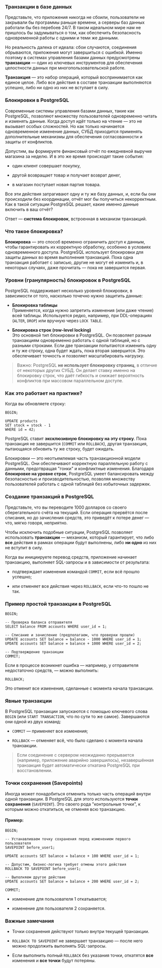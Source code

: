 ### Транзакции в базе данных

Представьте, что приложения никогда не сбоили, пользователи не закрывали бы программы раньше времени, а серверы баз данных работали бы без перебоев 24/7. В таком идеальном мире нам не пришлось бы задумываться о том, как обеспечить безопасность одновременной работы с одними и теми же данными.

Но реальность далека от идеала: сбои случаются, соединения обрываются, приложения могут завершиться с ошибкой. Именно поэтому в системах управления базами данных предусмотрены **транзакции** — один из ключевых инструментов для обеспечения целостности данных при многопользовательской работе.

**Транзакция** — это набор операций, который воспринимается как единое целое. Либо все действия в составе транзакции выполняются успешно, либо ни одно из них не вступает в силу.

### Блокировки в PostgreSQL

Современные системы управления базами данных, такие как PostgreSQL, позволяют множеству пользователей одновременно читать и изменять данные. Когда доступ идёт только на чтение — это не вызывает особых сложностей. Но как только начинается одновременное изменение данных, СУБД приходится применять дополнительные механизмы для обеспечения согласованности и защиты от конфликтов.

Допустим, вы формируете финансовый отчёт по ежедневной выручке магазина за неделю. И в это же время происходят такие события:
- один клиент совершает покупку,
    
- другой возвращает товар и получает возврат денег,
    
- в магазин поступает новая партия товара.

Все эти действия затрагивают одну и ту же базу данных, и, если бы они происходили без координации, отчёт мог бы получиться некорректным. Как в такой ситуации PostgreSQL решает, какие именно данные включить в ваш отчёт?

Ответ — **система блокировок**, встроенная в механизм транзакций.
### Что такое блокировка?

**Блокировка** — это способ временно ограничить доступ к данным, чтобы гарантировать их корректную обработку, особенно в условиях одновременного доступа. PostgreSQL использует блокировки для защиты данных во время выполнения транзакций. Пока одна транзакция работает с записью, другие не могут её изменить и, в некоторых случаях, даже прочитать — пока не завершится первая.
### Уровни (гранулярность) блокировок в PostgreSQL

PostgreSQL поддерживает несколько уровней блокировки, в зависимости от того, насколько точечно нужно защитить данные:
- **Блокировка таблицы**  
    Применяется, когда нужно запретить изменения (или даже чтение) всей таблицы. Используется редко, например, при DDL-операциях (`ALTER`, `DROP`) или вручную через `LOCK TABLE`.
    
- **Блокировка строк (row-level locking)**  
    Это основной тип блокировки в PostgreSQL. Он позволяет разным транзакциям одновременно работать с одной таблицей, но с разными строками. Если две транзакции попытаются изменить одну и ту же строку, одна будет ждать, пока вторая завершится. Это обеспечивает точность и позволяет масштабировать нагрузку.

> Важно: PostgreSQL **не использует блокировку страниц**, в отличие от некоторых других СУБД. Он делает ставку именно на блокировку строк, что даёт гибкость и снижает вероятность конфликтов при массовом параллельном доступе.
### Как это работает на практике?

Когда вы обновляете строку:
```
BEGIN;

UPDATE products
SET stock = stock - 1
WHERE id = 42;
```
PostgreSQL ставит **эксклюзивную блокировку на эту строку**. Пока транзакция не завершится (`COMMIT` или `ROLLBACK`), другая транзакция, пытающаяся обновить ту же строку, будет ожидать.

Блокировки — это неотъемлемая часть транзакционной модели PostgreSQL. Они обеспечивают корректную параллельную работу с данными, предотвращая "гонки" и конфликтные изменения. Благодаря **блокировке на уровне строк**, PostgreSQL умеет балансировать между безопасностью и производительностью, позволяя множеству пользователей работать с одной таблицей без избыточных задержек.

### Создание транзакций в PostgreSQL

Представьте, что вы переводите 1000 долларов со своего сберегательного счёта на текущий. Если операция прервётся после списания, но до зачисления средств, это приведёт к потере денег — что, мягко говоря, неприятно. 

Чтобы исключить подобные ситуации, PostgreSQL позволяет использовать **транзакции** — механизм, который гарантирует, что либо **все** действия в рамках операции будут выполнены, либо **ни одно** из них не вступит в силу.

Когда вы инициируете перевод средств, приложение начинает транзакцию, выполняет SQL-запросы и в зависимости от результата:
- подтверждает изменения командой `COMMIT`, если всё прошло успешно;
    
- или отменяет все действия через `ROLLBACK`, если что-то пошло не так.
### Пример простой транзакции в PostgreSQL
```
BEGIN;

-- Проверка баланса отправителя
SELECT balance FROM accounts WHERE user_id = 1;

-- Списание и зачисление (предполагаем, что проверки прошли)
UPDATE accounts SET balance = balance - 1000 WHERE user_id = 1;
UPDATE accounts SET balance = balance + 1000 WHERE user_id = 2;

-- Подтверждение транзакции
COMMIT;
```

Если в процессе возникнет ошибка — например, у отправителя недостаточно средств, — можно выполнить:
```
ROLLBACK;
```

Это отменит все изменения, сделанные с момента начала транзакции.

### Явные транзакции

В PostgreSQL транзакции запускаются с помощью ключевого слова `BEGIN` (или `START TRANSACTION`, что по сути то же самое). Завершаются они одной из двух команд:
- `COMMIT` — применяет все изменения;
    
- `ROLLBACK` — отменяет всё, что было сделано с момента начала транзакции.

> Если соединение с сервером неожиданно прерывается (например, приложение аварийно завершилось), незавершённая транзакция будет автоматически откатана PostgreSQL при восстановлении.
### Точки сохранения (Savepoints)

Иногда может понадобиться отменить только часть операций внутри одной транзакции. В PostgreSQL для этого используются **точки сохранения** (`SAVEPOINT`). Это своего рода "контрольные точки", к которым можно откатиться, не отменяя всю транзакцию.

#### Пример:
```
BEGIN;

-- Устанавливаем точку сохранения перед изменением первого пользователя
SAVEPOINT before_user1;

UPDATE accounts SET balance = balance + 100 WHERE user_id = 1;

-- Допустим, бизнес-логика требует отмены этого действия
ROLLBACK TO SAVEPOINT before_user1;

-- Выполняем другое действие
UPDATE accounts SET balance = balance + 200 WHERE user_id = 2;

COMMIT;
```
- изменение для пользователя 1 откатывается;
    
- изменение для пользователя 2 сохраняется.
### Важные замечания
- Точки сохранения действуют только внутри текущей транзакции.
    
- `ROLLBACK TO SAVEPOINT` не завершает транзакцию — после него можно продолжить выполнять SQL-запросы.
    
- Если выполнить полный `ROLLBACK` без указания точки, откатятся **все** изменения и **все точки** будут потеряны.

